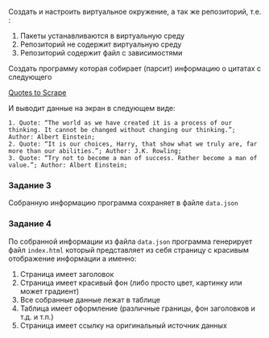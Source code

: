 Создать и настроить виртуальное окружение, а так же репозиторий, т.е. :

1. Пакеты устанавливаются в виртуальную среду
2. Репозиторий не содержит виртуальную среду
3. Репозиторий содержит файл с зависимостями

Создать программу которая собирает (парсит) информацию о цитатах с следующего

[Quotes to Scrape](https://quotes.toscrape.com/)

И выводит данные на экран в следующем виде:

```
1. Quote: “The world as we have created it is a process of our thinking. It cannot be changed without changing our thinking.”; Author: Albert Einstein;
2. Quote: “It is our choices, Harry, that show what we truly are, far more than our abilities.”; Author: J.K. Rowling;
3. Quote: “Try not to become a man of success. Rather become a man of value.”; Author: Albert Einstein;
```

### Задание 3

Собранную информацию программа сохраняет в файле `data.json` 

### Задание 4

По собранной информации из файла `data.json` программа генерирует файл `index.html` который представляет из себя страницу с красивым отображение информации а именно:

1. Страница имеет заголовок
2. Страница имеет красивый фон (либо просто цвет, картинку или может градиент)
3. Все собранные данные лежат в таблице
4. Таблица имеет оформление (различные границы, фон заголовков и т.д. и т.п.)
5. Страница имеет ссылку на оригинальный источник данных
